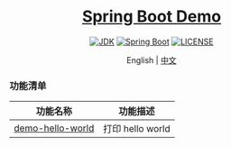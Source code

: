 <h1 align="center"><a href="https://github.com/chuxin-cs" target="_blank">Spring Boot Demo</a></h1>
<p align="center">
  <a href="https://www.oracle.com/technetwork/java/javase/downloads/index.html"><img alt="JDK" src="https://img.shields.io/badge/JDK-1.8.0_162-orange.svg"/></a>
  <a href="https://docs.spring.io/spring-boot/docs/2.1.0.RELEASE/reference/html/"><img alt="Spring Boot" src="https://img.shields.io/badge/Spring Boot-2.1.0.RELEASE-brightgreen.svg"/></a>
  <a href="https://github.com/xkcoding/spring-boot-demo/blob/master/LICENSE"><img alt="LICENSE" src="https://img.shields.io/github/license/xkcoding/spring-boot-demo.svg"/></a>
</p>

<p align="center">
  <span>English | <a href="./README.md">中文</a></span>
</p>

### 功能清单
| 功能名称                                    | 功能描述                |
| ------------------------------------------ | ----------------------- |
| [demo-hello-world](./demo-hello-world)     | 打印 hello world         |
